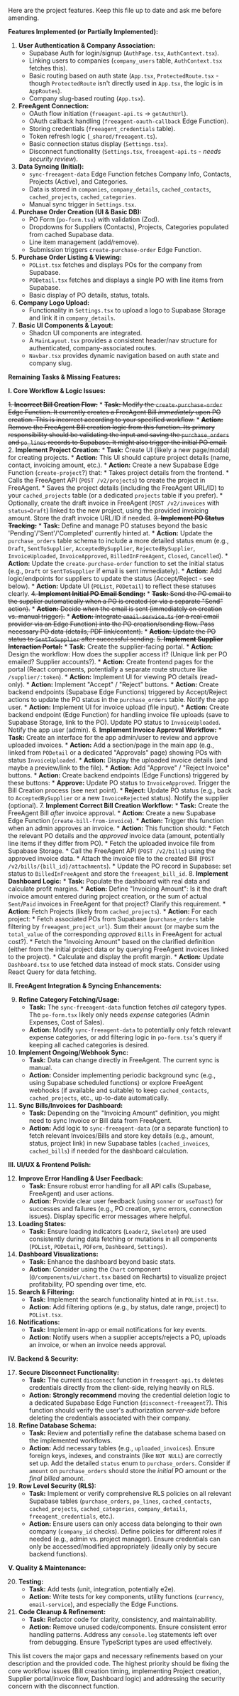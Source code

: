 Here are the project features. Keep this file up to date and ask me before amending.

**Features Implemented (or Partially Implemented):**

1.  **User Authentication & Company Association:**
    *   Supabase Auth for login/signup (`AuthPage.tsx`, `AuthContext.tsx`).
    *   Linking users to companies (`company_users` table, `AuthContext.tsx` fetches this).
    *   Basic routing based on auth state (`App.tsx`, `ProtectedRoute.tsx` - though `ProtectedRoute` isn't directly used in `App.tsx`, the logic is in `AppRoutes`).
    *   Company slug-based routing (`App.tsx`).
2.  **FreeAgent Connection:**
    *   OAuth flow initiation (`freeagent-api.ts` -> `getAuthUrl`).
    *   OAuth callback handling (`freeagent-oauth-callback` Edge Function).
    *   Storing credentials (`freeagent_credentials` table).
    *   Token refresh logic (`_shared/freeagent.ts`).
    *   Basic connection status display (`Settings.tsx`).
    *   Disconnect functionality (`Settings.tsx`, `freeagent-api.ts` - *needs security review*).
3.  **Data Syncing (Initial):**
    *   `sync-freeagent-data` Edge Function fetches Company Info, Contacts, Projects (Active), and Categories.
    *   Data is stored in `companies`, `company_details`, `cached_contacts`, `cached_projects`, `cached_categories`.
    *   Manual sync trigger in `Settings.tsx`.
4.  **Purchase Order Creation (UI & Basic DB):**
    *   PO Form (`po-form.tsx`) with validation (Zod).
    *   Dropdowns for Suppliers (Contacts), Projects, Categories populated from cached Supabase data.
    *   Line item management (add/remove).
    *   Submission triggers `create-purchase-order` Edge Function.
5.  **Purchase Order Listing & Viewing:**
    *   `POList.tsx` fetches and displays POs for the company from Supabase.
    *   `PODetail.tsx` fetches and displays a single PO with line items from Supabase.
    *   Basic display of PO details, status, totals.
6.  **Company Logo Upload:**
    *   Functionality in `Settings.tsx` to upload a logo to Supabase Storage and link it in `company_details`.
7.  **Basic UI Components & Layout:**
    *   Shadcn UI components are integrated.
    *   A `MainLayout.tsx` provides a consistent header/nav structure for authenticated, company-associated routes.
    *   `Navbar.tsx` provides dynamic navigation based on auth state and company slug.

**Remaining Tasks & Missing Features:**

**I. Core Workflow & Logic Issues:**

~~1.  **Incorrect Bill Creation Flow:**~~
    *   ~~**Task:** Modify the `create-purchase-order` Edge Function. It currently creates a FreeAgent Bill *immediately* upon PO creation. This is incorrect according to your specified workflow.~~
    *   ~~**Action:** Remove the FreeAgent Bill creation logic from this function. Its primary responsibility should be validating the input and saving the `purchase_orders` and `po_lines` records to Supabase. It might also trigger the initial PO email.~~
2.  **Implement Project Creation:**
    *   **Task:** Create UI (likely a new page/modal) for creating projects.
    *   **Action:** This UI should capture project details (name, contact, invoicing amount, etc.).
    *   **Action:** Create a new Supabase Edge Function (`create-project`?) that:
        *   Takes project details from the frontend.
        *   Calls the FreeAgent API (`POST /v2/projects`) to create the project in FreeAgent.
        *   Saves the project details (including the FreeAgent URL/ID) to your `cached_projects` table (or a dedicated `projects` table if you prefer).
        *   Optionally, create the draft invoice in FreeAgent (`POST /v2/invoices` with `status=Draft`) linked to the new project, using the provided invoicing amount. Store the draft invoice URL/ID if needed.
~~3.  **Implement PO Status Tracking:**~~
    *   **Task:** Define and manage PO statuses beyond the basic 'Pending'/'Sent'/'Completed' currently hinted at.
    *   **Action:** Update the `purchase_orders` table schema to include a more detailed status enum (e.g., `Draft`, `SentToSupplier`, `AcceptedBySupplier`, `RejectedBySupplier`, `InvoiceUploaded`, `InvoiceApproved`, `BilledInFreeAgent`, `Closed`, `Cancelled`).
    *   **Action:** Update the `create-purchase-order` function to set the initial status (e.g., `Draft` or `SentToSupplier` if email is sent immediately).
    *   **Action:** Add logic/endpoints for suppliers to update the status (Accept/Reject - see below).
    *   **Action:** Update UI (`POList`, `PODetail`) to reflect these statuses clearly.
~~4.  **Implement Initial PO Email Sending:**~~
    *   ~~**Task:** Send the PO email to the supplier automatically when a PO is created (or via a separate "Send" action).~~
    *   ~~**Action:** Decide *when* the email is sent (immediately on creation vs. manual trigger).~~
    *   ~~**Action:** Integrate `email-service.ts` (or a real email provider via an Edge Function) into the PO creation/sending flow. Pass necessary PO data (details, PDF link/content).~~
    *   ~~**Action:** Update the PO status to `SentToSupplier` after successful sending.~~
~~5.  **Implement Supplier Interaction Portal:**~~
    *   **Task:** Create the supplier-facing portal.
    *   **Action:** Design the workflow: How does the supplier access it? (Unique link per PO emailed? Supplier accounts?).
    *   **Action:** Create frontend pages for the portal (React components, potentially a separate route structure like `/supplier/:token`).
    *   **Action:** Implement UI for viewing PO details (read-only).
    *   **Action:** Implement "Accept" / "Reject" buttons.
    *   **Action:** Create backend endpoints (Supabase Edge Functions) triggered by Accept/Reject actions to update the PO status in the `purchase_orders` table. Notify the app user.
    *   **Action:** Implement UI for invoice upload (file input).
    *   **Action:** Create backend endpoint (Edge Function) for handling invoice file uploads (save to Supabase Storage, link to the PO). Update PO status to `InvoiceUploaded`. Notify the app user (admin).
6.  **Implement Invoice Approval Workflow:**
    *   **Task:** Create an interface for the app admin/user to review and approve uploaded invoices.
    *   **Action:** Add a section/page in the main app (e.g., linked from `PODetail` or a dedicated "Approvals" page) showing POs with status `InvoiceUploaded`.
    *   **Action:** Display the uploaded invoice details (and maybe a preview/link to the file).
    *   **Action:** Add "Approve" / "Reject Invoice" buttons.
    *   **Action:** Create backend endpoints (Edge Functions) triggered by these buttons:
        *   **Approve:** Update PO status to `InvoiceApproved`. Trigger the Bill Creation process (see next point).
        *   **Reject:** Update PO status (e.g., back to `AcceptedBySupplier` or a new `InvoiceRejected` status). Notify the supplier (optional).
7.  **Implement Correct Bill Creation Workflow:**
    *   **Task:** Create the FreeAgent Bill *after* invoice approval.
    *   **Action:** Create a new Supabase Edge Function (`create-bill-from-invoice`).
    *   **Action:** Trigger this function when an admin approves an invoice.
    *   **Action:** This function should:
        *   Fetch the relevant PO details and the *approved* invoice data (amount, potentially line items if they differ from PO).
        *   Fetch the uploaded invoice file from Supabase Storage.
        *   Call the FreeAgent API (`POST /v2/bills`) using the approved invoice data.
        *   Attach the invoice file to the created Bill (`POST /v2/bills/{bill_id}/attachments`).
        *   Update the PO record in Supabase: set status to `BilledInFreeAgent` and store the `freeagent_bill_id`.
8.  **Implement Dashboard Logic:**
    *   **Task:** Populate the dashboard with real data and calculate profit margins.
    *   **Action:** Define "Invoicing Amount": Is it the draft invoice amount entered during project creation, or the sum of actual `Sent`/`Paid` invoices in FreeAgent for that project? Clarify this requirement.
    *   **Action:** Fetch Projects (likely from `cached_projects`).
    *   **Action:** For each project:
        *   Fetch associated POs from Supabase (`purchase_orders` table filtering by `freeagent_project_url`). Sum their `amount` (or maybe sum the `total_value` of the corresponding *approved* `Bills` in FreeAgent for actual cost?).
        *   Fetch the "Invoicing Amount" based on the clarified definition (either from the initial project data or by querying FreeAgent invoices linked to the project).
        *   Calculate and display the profit margin.
    *   **Action:** Update `Dashboard.tsx` to use fetched data instead of mock stats. Consider using React Query for data fetching.

**II. FreeAgent Integration & Syncing Enhancements:**

9.  **Refine Category Fetching/Usage:**
    *   **Task:** The `sync-freeagent-data` function fetches *all* category types. The `po-form.tsx` likely only needs *expense* categories (Admin Expenses, Cost of Sales).
    *   **Action:** Modify `sync-freeagent-data` to potentially only fetch relevant expense categories, or add filtering logic in `po-form.tsx`'s query if keeping all cached categories is desired.
10. **Implement Ongoing/Webhook Sync:**
    *   **Task:** Data can change directly in FreeAgent. The current sync is manual.
    *   **Action:** Consider implementing periodic background sync (e.g., using Supabase scheduled functions) or explore FreeAgent webhooks (if available and suitable) to keep `cached_contacts`, `cached_projects`, etc., up-to-date automatically.
11. **Sync Bills/Invoices for Dashboard:**
    *   **Task:** Depending on the "Invoicing Amount" definition, you might need to sync Invoice or Bill data from FreeAgent.
    *   **Action:** Add logic to `sync-freeagent-data` (or a separate function) to fetch relevant Invoices/Bills and store key details (e.g., amount, status, project link) in new Supabase tables (`cached_invoices`, `cached_bills`) if needed for the dashboard calculation.

**III. UI/UX & Frontend Polish:**

12. **Improve Error Handling & User Feedback:**
    *   **Task:** Ensure robust error handling for all API calls (Supabase, FreeAgent) and user actions.
    *   **Action:** Provide clear user feedback (using `sonner` or `useToast`) for successes and failures (e.g., PO creation, sync errors, connection issues). Display specific error messages where helpful.
13. **Loading States:**
    *   **Task:** Ensure loading indicators (`Loader2`, `Skeleton`) are used consistently during data fetching or mutations in all components (`POList`, `PODetail`, `POForm`, `Dashboard`, `Settings`).
14. **Dashboard Visualizations:**
    *   **Task:** Enhance the dashboard beyond basic stats.
    *   **Action:** Consider using the `Chart` component (`@/components/ui/chart.tsx` based on Recharts) to visualize project profitability, PO spending over time, etc.
15. **Search & Filtering:**
    *   **Task:** Implement the search functionality hinted at in `POList.tsx`.
    *   **Action:** Add filtering options (e.g., by status, date range, project) to `POList.tsx`.
16. **Notifications:**
    *   **Task:** Implement in-app or email notifications for key events.
    *   **Action:** Notify users when a supplier accepts/rejects a PO, uploads an invoice, or when an invoice needs approval.

**IV. Backend & Security:**

17. **Secure Disconnect Functionality:**
    *   **Task:** The current `disconnect` function in `freeagent-api.ts` deletes credentials directly from the client-side, relying heavily on RLS.
    *   **Action:** **Strongly recommend** moving the credential deletion logic to a dedicated Supabase Edge Function (`disconnect-freeagent`?). This function should verify the user's authorization *server-side* before deleting the credentials associated with their company.
18. **Refine Database Schema:**
    *   **Task:** Review and potentially refine the database schema based on the implemented workflows.
    *   **Action:** Add necessary tables (e.g., `uploaded_invoices`). Ensure foreign keys, indexes, and constraints (like `NOT NULL`) are correctly set up. Add the detailed `status` enum to `purchase_orders`. Consider if `amount` on `purchase_orders` should store the *initial* PO amount or the *final billed* amount.
19. **Row Level Security (RLS):**
    *   **Task:** Implement or verify comprehensive RLS policies on all relevant Supabase tables (`purchase_orders`, `po_lines`, `cached_contacts`, `cached_projects`, `cached_categories`, `company_details`, `freeagent_credentials`, etc.).
    *   **Action:** Ensure users can only access data belonging to their own company (`company_id` checks). Define policies for different roles if needed (e.g., admin vs. project manager). Ensure credentials can only be accessed/modified appropriately (ideally only by secure backend functions).

**V. Quality & Maintenance:**

20. **Testing:**
    *   **Task:** Add tests (unit, integration, potentially e2e).
    *   **Action:** Write tests for key components, utility functions (`currency`, `email-service`), and especially the Edge Functions.
21. **Code Cleanup & Refinement:**
    *   **Task:** Refactor code for clarity, consistency, and maintainability.
    *   **Action:** Remove unused code/components. Ensure consistent error handling patterns. Address any `console.log` statements left over from debugging. Ensure TypeScript types are used effectively.

This list covers the major gaps and necessary refinements based on your description and the provided code. The highest priority should be fixing the core workflow issues (Bill creation timing, implementing Project creation, Supplier portal/invoice flow, Dashboard logic) and addressing the security concern with the disconnect function.
